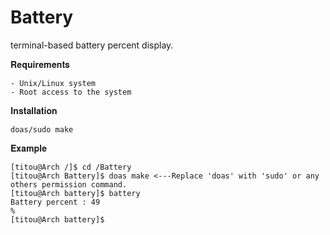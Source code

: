 # Battery
terminal-based battery percent display.

𝐑𝐞𝐪𝐮𝐢𝐫𝐞𝐦𝐞𝐧𝐭𝐬
```
- Unix/Linux system
- Root access to the system
```

𝐈𝐧𝐬𝐭𝐚𝐥𝐥𝐚𝐭𝐢𝐨𝐧

```
doas/sudo make
```

𝐄𝐱𝐚𝐦𝐩𝐥𝐞

```
[titou@Arch /]$ cd /Battery
[titou@Arch Battery]$ doas make <---Replace 'doas' with 'sudo' or any others permission command.
[titou@Arch battery]$ battery
Battery percent : 49
%
[titou@Arch battery]$
```
